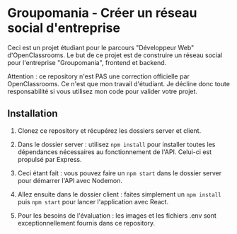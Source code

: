 # Groupomania - Créer un réseau social d'entreprise

Ceci est un projet étudiant pour le parcours "Développeur Web" d'OpenClassrooms. Le but de ce projet est de construire un réseau social pour l'entreprise "Groupomania", frontend et backend.

Attention : ce repository n'est PAS une correction officielle par OpenClassrooms. Ce n'est que mon travail d'étudiant. Je décline donc toute responsabilité si vous utilisez mon code pour valider votre projet.


## Installation

1. Clonez ce repository et récupérez les dossiers server et client.

2. Dans le dossier server : utilisez `npm install` pour installer toutes les dépendances nécessaires au fonctionnement de l'API. Celui-ci est propulsé par Express.

3. Ceci étant fait : vous pouvez faire un `npm start` dans le dossier server pour démarrer l'API avec Nodemon.

4. Allez ensuite dans le dossier client : faites simplement un `npm install` puis `npm start` pour lancer l'application avec React.

5. Pour les besoins de l'évaluation : les images et les fichiers .env sont exceptionnellement fournis dans ce repository.
